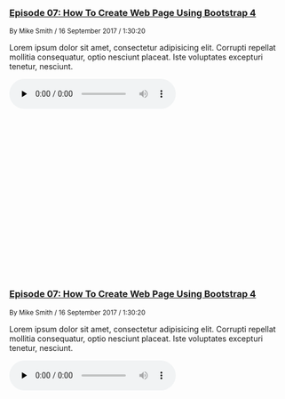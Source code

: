 <div class="row">
          <div class="col-md-6">
            <div class="d-block podcast-entry bg-white mb-5" data-aos="fade-up">
              <div class="image w-100" style="height: 300px; background-image: url('images/img_2.jpg');"></div>
              <div class="text w-100">
                <h3 class="font-weight-light"><a href="single-post.html">Episode 07: How To Create Web Page Using Bootstrap 4</a></h3>
                <div class="text-white mb-3"><span class="text-black-opacity-05"><small>By Mike Smith <span class="sep">/</span> 16 September 2017 <span class="sep">/</span> 1:30:20</small></span></div>
                <p class="mb-4">Lorem ipsum dolor sit amet, consectetur adipisicing elit. Corrupti repellat mollitia consequatur, optio nesciunt placeat. Iste voluptates excepturi tenetur, nesciunt.</p>
                <div class="player">
                  <audio id="player2" preload="none" controls style="max-width: 100%">
                    <source src="http://www.largesound.com/ashborytour/sound/AshboryBYU.mp3" type="audio/mp3">
                  </audio>
                </div>
              </div>
            </div>
          </div>
          <div class="col-md-6">
            <div class="d-block podcast-entry bg-white mb-5" data-aos="fade-up">
              <div class="image w-100" style="height: 300px; background-image: url('images/img_3.jpg');"></div>
              <div class="text w-100">
                <h3 class="font-weight-light"><a href="single-post.html">Episode 07: How To Create Web Page Using Bootstrap 4</a></h3>
                <div class="text-white mb-3"><span class="text-black-opacity-05"><small>By Mike Smith <span class="sep">/</span> 16 September 2017 <span class="sep">/</span> 1:30:20</small></span></div>
                <p class="mb-4">Lorem ipsum dolor sit amet, consectetur adipisicing elit. Corrupti repellat mollitia consequatur, optio nesciunt placeat. Iste voluptates excepturi tenetur, nesciunt.</p>
                <div class="player">
                  <audio id="player2" preload="none" controls style="max-width: 100%">
                    <source src="http://www.largesound.com/ashborytour/sound/AshboryBYU.mp3" type="audio/mp3">
                  </audio>
                </div>
              </div>
            </div>
          </div>
        </div>